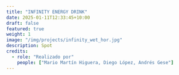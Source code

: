 ```yaml
---
title: "INFINITY ENERGY DRINK"
date: 2025-01-11T12:33:45+10:00
draft: false
featured: true
weight: 1
image: "/img/projects/infinity_wet_hor.jpg"
description: Spot
credits:
  - role: "Realizado por"
    people: ["Mario Martín Higuera, Diego López, Andrés Gese"]
---
```

